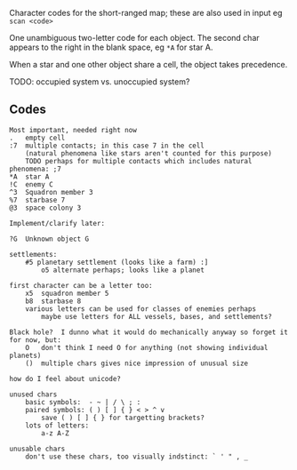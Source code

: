 
Character codes for the short-ranged map; these are also used in input eg `scan <code>`

One unambiguous two-letter code for each object. The second char appears to the
right in the blank space, eg `*A` for star A.

When a star and one other object share a cell, the object takes precedence.

TODO: occupied system vs. unoccupied system? 

## Codes
```
Most important, needed right now
.   empty cell
:7  multiple contacts; in this case 7 in the cell
    (natural phenomena like stars aren't counted for this purpose)
    TODO perhaps for multiple contacts which includes natural phenomena: ;7
*A  star A
!C  enemy C
^3  Squadron member 3
%7  starbase 7
@3  space colony 3

Implement/clarify later:

?G  Unknown object G

settlements:
    #5 planetary settlement (looks like a farm) :]
        o5 alternate perhaps; looks like a planet

first character can be a letter too:
    x5  squadron member 5
    b8  starbase 8
    various letters can be used for classes of enemies perhaps
        maybe use letters for ALL vessels, bases, and settlements?

Black hole?  I dunno what it would do mechanically anyway so forget it for now, but:
    O   don't think I need O for anything (not showing individual planets)
    ()  multiple chars gives nice impression of unusual size

how do I feel about unicode?

unused chars
    basic symbols:  - ~ | / \ ; :
    paired symbols: ( ) [ ] { } < > ^ v
        save ( ) [ ] { } for targetting brackets?
    lots of letters:
        a-z A-Z

unusable chars
    don't use these chars, too visually indstinct: ` ' " , _
```
